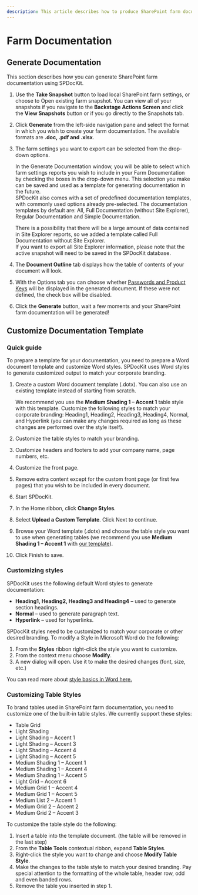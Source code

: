```yaml
---
description: This article describes how to produce SharePoint farm documentation using SPDocKit.
---
```


# Farm Documentation

## Generate Documentation

This section describes how you can generate SharePoint farm documentation using SPDocKit.

1. Use the **Take Snapshot** button to load local SharePoint farm settings, or choose to Open existing farm snapshot. You can view all of your snapshots if you navigate to the **Backstage Actions Screen** and click the **View Snapshots** button or if you go directly to the Snapshots tab.
2. Click **Generate** from the left-side navigation pane and select the format in which you wish to create your farm documentation. The available formats are **.doc, .pdf and .xlsx**.
3. The farm settings you want to export can be selected from the drop-down options.

   In the Generate Documentation window, you will be able to select which farm settings reports you wish to include in your Farm Documentation by checking the boxes in the drop-down menu. This selection you make can be saved and used as a template for generating documentation in the future.  
   SPDocKit also comes with a set of predefined documentation templates, with commonly used options already pre-selected. The documentation templates by default are: All, Full Documentation \(without Site Explorer\), Regular Documentation and Simple Documentation.

   There is a possibility that there will be a large amount of data contained in Site Explorer reports, so we added a template called Full Documentation without Site Explorer.  
   If you want to export all Site Explorer information, please note that the active snapshot will need to be saved in the SPDocKit database.

4. The **Document Outline** tab displays how the table of contents of your document will look.
5. With the Options tab you can choose whether [Passwords and Product Keys](passwords-and-product-keys.md) will be displayed in the generated document. If these were not defined, the check box will be disabled.
6. Click the **Generate** button, wait a few moments and your SharePoint farm documentation will be generated!

## Customize Documentation Template

### Quick guide

To prepare a template for your documentation, you need to prepare a Word document template and customize Word styles. SPDocKit uses Word styles to generate customized output to match your corporate branding.

1. Create a custom Word document template \(.dotx\). You can also use an existing template instead of starting from scratch.

   We recommend you use the **Medium Shading 1 – Accent 1** table style with this template. Customize the following styles to match your corporate branding: Heading1, Heading2, Heading3, Heading4, Normal, and Hyperlink \(you can make any changes required as long as these changes are performed over the style itself\).

2. Customize the table styles to match your branding.
3. Customize headers and footers to add your company name, page numbers, etc.
4. Customize the front page.
5. Remove extra content except for the custom front page \(or first few pages\) that you wish to be included in every document.
6. Start SPDocKit.
7. In the Home ribbon, click **Change Styles**.
8. Select **Upload a Custom Template**. Click Next to continue.
9. Browse your Word template \(.dotx\) and choose the table style you want to use when generating tables \(we recommend you use **Medium Shading 1 – Accent 1** with [our template](https://www.syskit.com/wp-content/uploads/2018/09/spdockit-template-doc.dotx)\).
10. Click Finish to save.

### Customizing styles

SPDocKit uses the following default Word styles to generate documentation:

* **Heading1, Heading2, Heading3 and Heading4** – used to generate section headings.
* **Normal** – used to generate paragraph text.
* **Hyperlink** – used for hyperlinks.

SPDocKit styles need to be customized to match your corporate or other desired branding. To modify a Style in Microsoft Word do the following:

1. From the **Styles** ribbon right-click the style you want to customize.
2. From the context menu choose **Modify**.
3. A new dialog will open. Use it to make the desired changes \(font, size, etc.\)

You can read more about [style basics in Word here.](https://support.office.com/en-nz/article/Style-basics-in-Word-d382f84d-5c38-4444-98a5-9cbb6ede1ba4)

### Customizing Table Styles

To brand tables used in SharePoint farm documentation, you need to customize one of the built-in table styles. We currently support these styles:

* Table Grid
* Light Shading
* Light Shading – Accent 1
* Light Shading – Accent 3
* Light Shading – Accent 4
* Light Shading – Accent 5
* Medium Shading 1 – Accent 1
* Medium Shading 1 – Accent 4
* Medium Shading 1 – Accent 5
* Light Grid – Accent 6
* Medium Grid 1 – Accent 4
* Medium Grid 1 – Accent 5
* Medium List 2 – Accent 1
* Medium Grid 2 – Accent 2
* Medium Grid 2 – Accent 3

To customize the table style do the following:

1. Insert a table into the template document. \(the table will be removed in the last step\)
2. From the **Table Tools** contextual ribbon, expand **Table Styles**.
3. Right-click the style you want to change and choose **Modify Table Style**.
4. Make the changes to the table style to match your desired branding. Pay special attention to the formatting of the whole table, header row, odd and even banded rows.
5. Remove the table you inserted in step 1.

